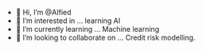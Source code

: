 - 👋 Hi, I’m @AIfied
- 👀 I’m interested in ... learning AI
- 🌱 I’m currently learning ... Machine learning
- 💞️ I’m looking to collaborate on ... Credit risk modelling.

<!---
AIfied/AIfied is a ✨ special ✨ repository because its `README.md` (this file) appears on your GitHub profile.
You can click the Preview link to take a look at your changes.
--->
